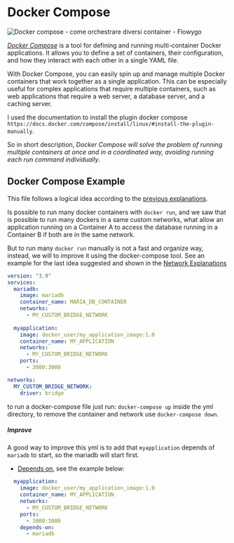 # Docker Compose

![Docker compose - come orchestrare diversi container - Flowygo](https://flowygo.com/wp-content/uploads/2021/01/docker-compose.jpg)

_[Docker Compose](https://docs.docker.com/compose/)_ is a tool for defining and running multi-container Docker applications. It allows you to define a set of containers, their configuration, and how they interact with each other in a single YAML file.

With Docker Compose, you can easily spin up and manage multiple Docker containers that work together as a single application. This can be especially useful for complex applications that require multiple containers, such as web applications that require a web server, a database server, and a caching server.

I used the documentation to install the plugin docker compose `https://docs.docker.com/compose/install/linux/#install-the-plugin-manually`.

So in short description, _Docker Compose will solve the problem of running multiple containers at once and in a coordinated way, avoiding running each run command individually_.

## Docker Compose Example

This file follows a logical idea according to the [previous explanations](../Networks/).

Is possible to run many docker containers with `docker run`, and we saw that is possible to run many dockers in a same custom networks, what allow an application running on a Container A to access the database running in a Container B if both are in the same network.

But to run many `docker run` manually is not a fast and organize way, instead, we will to improve it using the docker-compose tool. See an example for the last idea suggested and shown in the [Network Explanations](../Networks/)

```yml
version: "3.9"
services:
  mariadb:
    image: mariadb
    container_name: MARIA_DB_CONTAINER
    networks: 
      - MY_CUSTOM_BRIDGE_NETWORK
  
  myapplication:
    image: docker_user/my_application_image:1.0
    container_name: MY_APPLICATION
    networks: 
      - MY_CUSTOM_BRIDGE_NETWORK
    ports:
      - 3000:3000

networks:
  MY_CUSTOM_BRIDGE_NETWORK:
    driver: bridge
```

to run a docker-compose file just run: `docker-compose up` inside the yml directory, to remove the container and network use `docker-compose down`.

##### Improve

A good way to improve this yml is to add that `myapplication` depends of `mariadb` to start, so the mariadb will start first.

- [Depends on](https://docs.docker.com/compose/compose-file/05-services/#depends_on), see the example below:

```yml
  myapplication:
    image: docker_user/my_application_image:1.0
    container_name: MY_APPLICATION
    networks: 
      - MY_CUSTOM_BRIDGE_NETWORK
    ports:
      - 3000:3000
    depends-on:
      - mariadb
```